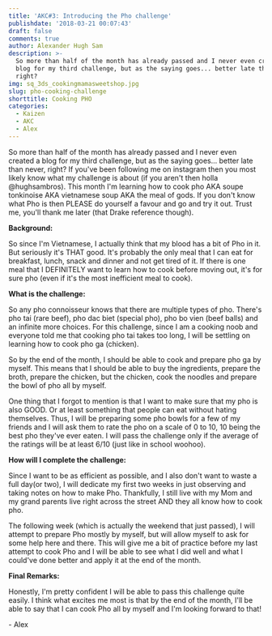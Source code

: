 ```yaml
---
title: 'AKC#3: Introducing the Pho challenge'
publishdate: '2018-03-21 00:07:43'
draft: false
comments: true
author: Alexander Hugh Sam
description: >-
  So more than half of the month has already passed and I never even created a
  blog for my third challenge, but as the saying goes... better late than never,
  right?
img: sq_3ds_cookingmamasweetshop.jpg
slug: pho-cooking-challenge
shorttitle: Cooking PHO
categories:
  - Kaizen
  - AKC
  - Alex
---
```

So more than half of the month has already passed and I never even created a blog for my third challenge, but as the saying goes... better late than never, right? If you've been following me on instagram then you most likely know what my challenge is about (if you aren't then holla @hughsambros). This month I'm learning how to cook pho AKA soupe tonkinoise AKA vietnamese soup AKA the meal of gods. If you don't know what Pho is then PLEASE do yourself a favour and go and try it out. Trust me, you'll thank me later (that Drake reference though).



**Background:**

So since I'm Vietnamese, I actually think that my blood has a bit of Pho in it. But seriously it's THAT good. It's probably the only meal that I can eat for breakfast, lunch, snack and dinner and not get tired of it. If there is one meal that I DEFINITELY want to learn how to cook before moving out, it's for sure pho (even if it's the most inefficient meal to cook).



**What is the challenge:**

So any pho connoisseur knows that there are multiple types of pho. There's pho tai (rare beef), pho dac biet (special pho), pho bo vien (beef balls) and an infinite more choices. For this challenge, since I am a cooking noob and everyone told me that cooking pho tai takes too long, I will be settling on learning how to cook pho ga (chicken).



So by the end of the month, I should be able to cook and prepare pho ga by myself. This means that I should be able to buy the ingredients, prepare the broth, prepare the chicken, but the chicken, cook the noodles and prepare the bowl of pho all by myself.



One thing that I forgot to mention is that I want to make sure that my pho is also GOOD. Or at least something that people can eat without hating themselves. Thus, I will be preparing some pho bowls for a few of my friends and I will ask them to rate the pho on a scale of 0 to 10, 10 being the best pho they've ever eaten. I will pass the challenge only if the average of the ratings will be at least 6/10 (just like in school woohoo).



**How will I complete the challenge:**

Since I want to be as efficient as possible, and I also don't want to waste a full day(or two), I will dedicate my first two weeks in just observing and taking notes on how to make Pho. Thankfully, I still live with my Mom and my grand parents live right across the street AND they all know how to cook pho. 



The following week (which is actually the weekend that just passed), I will attempt to prepare Pho mostly by myself, but will allow myself to ask for some help here and there. This will give me a bit of practice before my last attempt to cook Pho and I will be able to see what I did well and what I could've done better and apply it at the end of the month.



**Final Remarks:**

Honestly, I'm pretty confident I will be able to pass this challenge quite easily. I think what excites me most is that by the end of the month, I'll be able to say that I can cook Pho all by myself and I'm looking forward to that!



\- Alex
